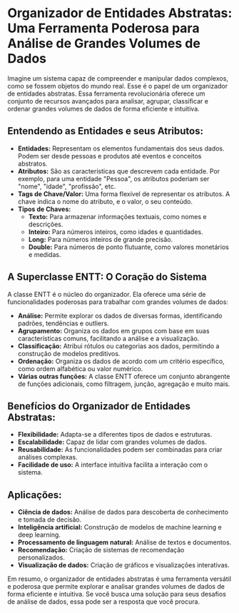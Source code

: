 # Organizador de Entidades Abstratas: Uma Ferramenta Poderosa para Análise de Grandes Volumes de Dados

Imagine um sistema capaz de compreender e manipular dados complexos, como se fossem objetos do mundo real. Esse é o papel de um organizador de entidades abstratas. Essa ferramenta revolucionária oferece um conjunto de recursos avançados para analisar, agrupar, classificar e ordenar grandes volumes de dados de forma eficiente e intuitiva.

## Entendendo as Entidades e seus Atributos:

* **Entidades:** Representam os elementos fundamentais dos seus dados. Podem ser desde pessoas e produtos até eventos e conceitos abstratos.
* **Atributos:** São as características que descrevem cada entidade. Por exemplo, para uma entidade "Pessoa", os atributos poderiam ser "nome", "idade", "profissão", etc.
* **Tags de Chave/Valor:** Uma forma flexível de representar os atributos. A chave indica o nome do atributo, e o valor, o seu conteúdo.
* **Tipos de Chaves:**
    * **Texto:** Para armazenar informações textuais, como nomes e descrições.
    * **Inteiro:** Para números inteiros, como idades e quantidades.
    * **Long:** Para números inteiros de grande precisão.
    * **Double:** Para números de ponto flutuante, como valores monetários e medidas.

## A Superclasse ENTT: O Coração do Sistema

A classe ENTT é o núcleo do organizador. Ela oferece uma série de funcionalidades poderosas para trabalhar com grandes volumes de dados:

* **Análise:** Permite explorar os dados de diversas formas, identificando padrões, tendências e outliers.
* **Agrupamento:** Organiza os dados em grupos com base em suas características comuns, facilitando a análise e a visualização.
* **Classificação:** Atribui rótulos ou categorias aos dados, permitindo a construção de modelos preditivos.
* **Ordenação:** Organiza os dados de acordo com um critério específico, como ordem alfabética ou valor numérico.
* **Várias outras funções:** A classe ENTT oferece um conjunto abrangente de funções adicionais, como filtragem, junção, agregação e muito mais.

## Benefícios do Organizador de Entidades Abstratas:

* **Flexibilidade:** Adapta-se a diferentes tipos de dados e estruturas.
* **Escalabilidade:** Capaz de lidar com grandes volumes de dados.
* **Reusabilidade:** As funcionalidades podem ser combinadas para criar análises complexas.
* **Facilidade de uso:** A interface intuitiva facilita a interação com o sistema.

## Aplicações:

* **Ciência de dados:** Análise de dados para descoberta de conhecimento e tomada de decisão.
* **Inteligência artificial:** Construção de modelos de machine learning e deep learning.
* **Processamento de linguagem natural:** Análise de textos e documentos.
* **Recomendação:** Criação de sistemas de recomendação personalizados.
* **Visualização de dados:** Criação de gráficos e visualizações interativas.

Em resumo, o organizador de entidades abstratas é uma ferramenta versátil e poderosa que permite explorar e analisar grandes volumes de dados de forma eficiente e intuitiva. Se você busca uma solução para seus desafios de análise de dados, essa pode ser a resposta que você procura.
